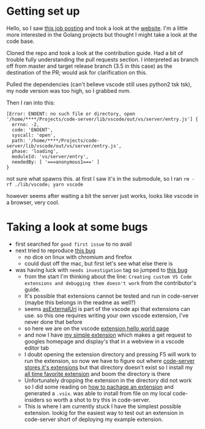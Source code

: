 # Getting set up
Hello, so I saw [this job posting](https://www.linkedin.com/jobs/view/2186086144/?refId=ae5bac44-a176-4491-b282-f0b9b31bb87c) and took a look at the [website](https://coder.com/). I'm a little more interested in the Golang projects but thought I might take a look at the code base.

Cloned the repo and took a look at the contribution guide. Had a bit of trouble fully understanding the pull requests section. I interpreted as branch off from master and target release branch (3.5 in this case) as the destination of the PR; would ask for clarification on this.

Pulled the dependencies (can't believe vscode still uses python2 tsk tsk), my node version was too high, so I grabbed nvm.  

Then I ran into this:
```
[Error: ENOENT: no such file or directory, open '/home/****/Projects/code-server/lib/vscode/out/vs/server/entry.js'] {
  errno: -2,
  code: 'ENOENT',
  syscall: 'open',
  path: '/home/****/Projects/code-server/lib/vscode/out/vs/server/entry.js',
  phase: 'loading',
  moduleId: 'vs/server/entry',
  neededBy: [ '===anonymous1===' ]
}
```
not sure what spawns this. at first I saw it's in the submodule, so I ran ```rm -rf ./lib/vscode; yarn vscode```

however seems after waiting a bit the server just works, looks like vscode in a browser, very cool.

# Taking a look at some bugs
- first searched for ```good first issue``` to no avail
- next tried to reproduce [this bug](https://github.com/cdr/code-server/issues/2161) 
	- no dice on linux with chromium and firefox
	- could dust off the mac, but first let's see what else there is
- was having luck with ```needs investigation``` tag so jumped to [this bug](https://github.com/cdr/code-server/issues/1936)
	- from the start I'm thinking about the line:
	```Creating custom VS Code extensions and debugging them doesn't work```
	from the contributor's guide.
	- It's possible that extensions cannot be tested and run in code-server (maybe this belongs in the readme as well?)
	- seems [asExternalUri](https://github.com/microsoft/vscode/issues/81677) is part of the vscode api that extensions can use. so this one requires writing your own vscode extension, I've never done that before
	- so here we are on the vscode [extension hello world page](https://code.visualstudio.com/api/get-started/your-first-extension)
	- and now I have [my simple extension](https://github.com/mrgarelli/bug-fix-code-server) which makes a get request to googles homepage and display's that in a webview in a vscode editor tab
	- I doubt opening the extension directory and pressing F5 will work to run the extension, so now we have to figure out where [code-server stores it's extensions](https://github.com/cdr/code-server/blob/v3.5.0/doc/FAQ.md#where-are-extensions-stored) but that directory doesn't exist so I install my [all time favorite extension](https://github.com/VSCodeVim/Vim) and boom the directory is there
	- Unfortunately dropping the extension in the directory did not work so I did some reading on [how to pachage an extension](https://medium.com/@sanik.bajracharya/vscode-how-to-create-your-own-extension-pack-483385644c29) and generated a ```.vsix```. was able to install from file on my local code-insiders so worth a shot to try this in code-server.
	- This is where I am currently stuck I have the simplest possible extension. lookig for the easiest way to test out an extension in code-server short of deploying my example extension. 
